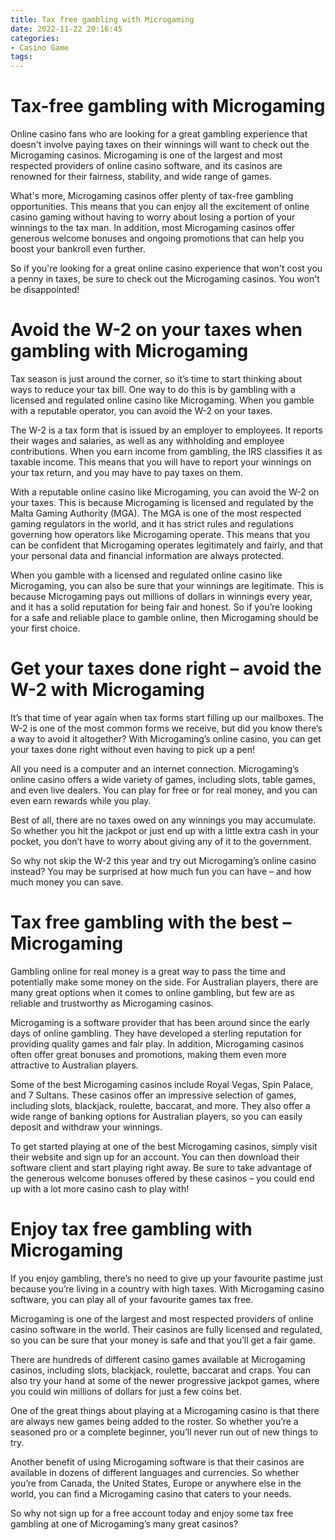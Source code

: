 ```yaml
---
title: Tax free gambling with Microgaming
date: 2022-11-22 20:16:45
categories:
- Casino Game
tags:
---
```



#  Tax-free gambling with Microgaming

Online casino fans who are looking for a great gambling experience that doesn't involve paying taxes on their winnings will want to check out the Microgaming casinos. Microgaming is one of the largest and most respected providers of online casino software, and its casinos are renowned for their fairness, stability, and wide range of games.

What's more, Microgaming casinos offer plenty of tax-free gambling opportunities. This means that you can enjoy all the excitement of online casino gaming without having to worry about losing a portion of your winnings to the tax man. In addition, most Microgaming casinos offer generous welcome bonuses and ongoing promotions that can help you boost your bankroll even further.

So if you're looking for a great online casino experience that won't cost you a penny in taxes, be sure to check out the Microgaming casinos. You won't be disappointed!

#  Avoid the W-2 on your taxes when gambling with Microgaming

Tax season is just around the corner, so it’s time to start thinking about ways to reduce your tax bill. One way to do this is by gambling with a licensed and regulated online casino like Microgaming. When you gamble with a reputable operator, you can avoid the W-2 on your taxes.

The W-2 is a tax form that is issued by an employer to employees. It reports their wages and salaries, as well as any withholding and employee contributions. When you earn income from gambling, the IRS classifies it as taxable income. This means that you will have to report your winnings on your tax return, and you may have to pay taxes on them.

With a reputable online casino like Microgaming, you can avoid the W-2 on your taxes. This is because Microgaming is licensed and regulated by the Malta Gaming Authority (MGA). The MGA is one of the most respected gaming regulators in the world, and it has strict rules and regulations governing how operators like Microgaming operate. This means that you can be confident that Microgaming operates legitimately and fairly, and that your personal data and financial information are always protected.

When you gamble with a licensed and regulated online casino like Microgaming, you can also be sure that your winnings are legitimate. This is because Microgaming pays out millions of dollars in winnings every year, and it has a solid reputation for being fair and honest. So if you’re looking for a safe and reliable place to gamble online, then Microgaming should be your first choice.

#  Get your taxes done right – avoid the W-2 with Microgaming

It’s that time of year again when tax forms start filling up our mailboxes. The W-2 is one of the most common forms we receive, but did you know there’s a way to avoid it altogether? With Microgaming’s online casino, you can get your taxes done right without even having to pick up a pen!

All you need is a computer and an internet connection. Microgaming’s online casino offers a wide variety of games, including slots, table games, and even live dealers. You can play for free or for real money, and you can even earn rewards while you play.

Best of all, there are no taxes owed on any winnings you may accumulate. So whether you hit the jackpot or just end up with a little extra cash in your pocket, you don’t have to worry about giving any of it to the government.

So why not skip the W-2 this year and try out Microgaming’s online casino instead? You may be surprised at how much fun you can have – and how much money you can save.

#  Tax free gambling with the best – Microgaming

Gambling online for real money is a great way to pass the time and potentially make some money on the side. For Australian players, there are many great options when it comes to online gambling, but few are as reliable and trustworthy as Microgaming casinos.

Microgaming is a software provider that has been around since the early days of online gambling. They have developed a sterling reputation for providing quality games and fair play. In addition, Microgaming casinos often offer great bonuses and promotions, making them even more attractive to Australian players.

Some of the best Microgaming casinos include Royal Vegas, Spin Palace, and 7 Sultans. These casinos offer an impressive selection of games, including slots, blackjack, roulette, baccarat, and more. They also offer a wide range of banking options for Australian players, so you can easily deposit and withdraw your winnings.

To get started playing at one of the best Microgaming casinos, simply visit their website and sign up for an account. You can then download their software client and start playing right away. Be sure to take advantage of the generous welcome bonuses offered by these casinos – you could end up with a lot more casino cash to play with!

#  Enjoy tax free gambling with Microgaming

If you enjoy gambling, there’s no need to give up your favourite pastime just because you’re living in a country with high taxes. With Microgaming casino software, you can play all of your favourite games tax free.

Microgaming is one of the largest and most respected providers of online casino software in the world. Their casinos are fully licensed and regulated, so you can be sure that your money is safe and that you’ll get a fair game.

There are hundreds of different casino games available at Microgaming casinos, including slots, blackjack, roulette, baccarat and craps. You can also try your hand at some of the newer progressive jackpot games, where you could win millions of dollars for just a few coins bet.

One of the great things about playing at a Microgaming casino is that there are always new games being added to the roster. So whether you’re a seasoned pro or a complete beginner, you’ll never run out of new things to try.

Another benefit of using Microgaming software is that their casinos are available in dozens of different languages and currencies. So whether you’re from Canada, the United States, Europe or anywhere else in the world, you can find a Microgaming casino that caters to your needs.

So why not sign up for a free account today and enjoy some tax free gambling at one of Microgaming’s many great casinos?